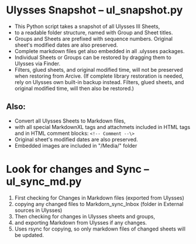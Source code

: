 
# Ulysses Snapshot – ul_snapshot.py

* This Python script takes a snapshot of all Ulysses III Sheets, 
* to a readable folder structure, named with Group and Sheet titles. 
* Groups and Sheets are prefixed with sequence numbers. Original sheet's modified dates are also preserved. 
* Complete markdown files get also embedded in all .ulysses packages.
* Individual Sheets or Groups can be restored by dragging them to Ulysses via Finder. 
* Filters, glued sheets, and original modified time, will not be preserved when restoring from Arcive. (If complete library restoration is needed, rely on Ulysses own built-in backup instead. Filters, glued sheets, and original modified time, will then also be restored.)

## Also: 
* Convert all Ulysses Sheets to Markdown files, 
* with all special MarkdownXL tags and attachmets included in HTML tags and in HTML comment blocks: `<!-- Comment --\>`
* Original sheet's modified dates are also preserved.
* Embedded images are included in "/Media/" folder

# Look for changes and Sync – ul_sync_md.py

1. First checking for Changes in Markdown files (exported from Ulysses) 
2. copying any changed files to Markdorn_sync_Inbox (folder in External sources in Ulysses)
3. Then checking for changes in Ulysses sheets and groups,
4. and exporting Markdown from Ulysses if any changes.
5. Uses rsync for copying, so only markdown files of changed sheets will be updated.

